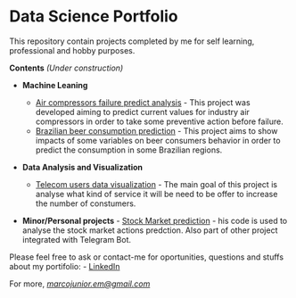 # Data Science Portfolio
This repository contain projects completed by me for self learning, professional and hobby purposes.

**Contents** *(Under construction)*

  - **Machine Leaning**
      - [Air compressors failure predict analysis](https://github.com/marcojr93/data-science-portifolio/tree/main/Air%20compressor%20predict%20failure%20analysis) - This project was developed aiming to predict current values for industry air compressors in order to take some preventive action before failure.
      - [Brazilian beer consumption prediction](https://github.com/marcojr93/data-science-portifolio/blob/main/Beer_consumption_Prediction.ipynb) - This project aims to show impacts of some variables on beer consumers behavior in order to predict the consumption in some Brazilian regions. 

 - **Data Analysis and Visualization**
      - [Telecom users data visualization](https://github.com/marcojr93/data-science-portifolio/blob/main/Telecom_users_exploratory_data_analysis.ipynb) - The main goal of this project is analyse what kind of service it will be need to be offer to increase the number of constumers.

- **Minor/Personal projects**
      - [Stock Market prediction](https://github.com/marcojr93/data-science-portifolio/blob/main/Stock_market_prediction_with_prophet.ipynb) - his code is used to analyse the stock market actions predction. Also part of other project integrated with Telegram Bot.


Please feel free to ask or contact-me for oportunities, questions and stuffs about my portifolio: - [LinkedIn](https://www.linkedin.com/in/marco-antonio-lima-j%C3%BAnior-4498719b/)

For more, *marcojunior.em@gmail.com*
